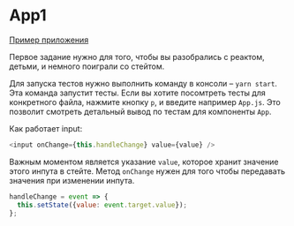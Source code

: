 # App1

[Пример приложения](http://5a68e91a0b79b71cdc879e80.peaceful-cori-cf9167.netlify.com)

Первое задание нужно для того, чтобы вы разобрались с реактом, детьми, и немного поиграли со стейтом.


Для запуска тестов нужно выполнить команду в консоли – `yarn start`.
Эта команда запустит тесты. Если вы хотите посомтреть тесты для конкретного файла, нажмите кнопку `p`, и введите например `App.js`.
Это позволит смотреть детальный вывод по тестам для компоненты `App`.

Как работает input:

```javascript
<input onChange={this.handleChange} value={value} />
```

Важным моментом является указание `value`, которое хранит значение этого инпута в стейте.
Метод `onChange` нужен для того чтобы передавать значения при изменении инпута.

```javascript
handleChange = event => {
  this.setState({value: event.target.value});
};
```


